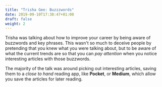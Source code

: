 ```yaml
---
title: "Trisha Gee: Buzzzwords"
date: 2019-09-10T17:38:47+01:00
draft: false
weight: 2
---
```


Trisha was talking about how to improve your career by being aware of buzzwords and key phrases. This wasn't so much to deceive people by pretending that you knew what you were talking about, but to be aware of what the current trends are so that you can _pay attention_ when you notice interesting articles with those buzzwords.

The majority of the talk was around picking out interesting articles, saving them to a _close to hand_ reading app, like **Pocket**, or **Medium**, which allow you save the articles for later reading.
